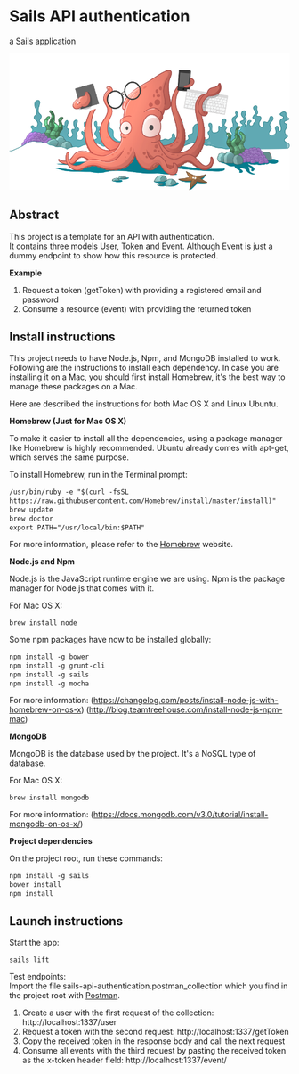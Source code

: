 # Sails API authentication #

a [Sails](http://sailsjs.org) application

![](assets_readme/sailsBanner.png)

## Abstract ##
This project is a template for an API with authentication.<br/>
It contains three models User, Token and Event. Although Event is just a dummy endpoint to show how this resource is protected.

<b>Example</b><br/>
1. Request a token (getToken) with providing a registered email and password
1. Consume a resource (event) with providing the returned token

## Install instructions

This project needs to have Node.js, Npm, and MongoDB installed to work. Following are the instructions to install each dependency. In case you are installing it on a Mac, you should first install Homebrew, it's the best way to manage these packages on a Mac.

Here are described the instructions for both Mac OS X and Linux Ubuntu.

<b>Homebrew (Just for Mac OS X)</b>

To make it easier to install all the dependencies, using a package manager like Homebrew is highly recommended. Ubuntu already comes with apt-get, which serves the same purpose.

To install Homebrew, run in the Terminal prompt:

```
/usr/bin/ruby -e "$(curl -fsSL https://raw.githubusercontent.com/Homebrew/install/master/install)"
brew update
brew doctor
export PATH="/usr/local/bin:$PATH"
```

For more information, please refer to the [Homebrew](http://brew.sh/) website.

<b>Node.js and Npm</b>

Node.js is the JavaScript runtime engine we are using. Npm is the package manager for Node.js that comes with it.

For Mac OS X:

```
brew install node
```

Some npm packages have now to be installed globally:

```
npm install -g bower
npm install -g grunt-cli
npm install -g sails
npm install -g mocha
```

For more information:
(https://changelog.com/posts/install-node-js-with-homebrew-on-os-x)
(http://blog.teamtreehouse.com/install-node-js-npm-mac)

<b>MongoDB</b>

MongoDB is the database used by the project. It's a NoSQL type of database.

For Mac OS X:

```
brew install mongodb
```

For more information:
(https://docs.mongodb.com/v3.0/tutorial/install-mongodb-on-os-x/)

<b>Project dependencies</b>

On the project root, run these commands:

```
npm install -g sails
bower install
npm install
```

## Launch instructions

Start the app:

```
sails lift
```

Test endpoints:<br/>
Import the file sails-api-authentication.postman_collection which you find in the project root with [Postman](https://www.getpostman.com/).


1. Create a user with the first request of the collection:  http://localhost:1337/user
1. Request a token with the second request:  http://localhost:1337/getToken
1. Copy the received token in the response body and call the next request
1. Consume all events with the third request by pasting the received token as the x-token header field: http://localhost:1337/event/
